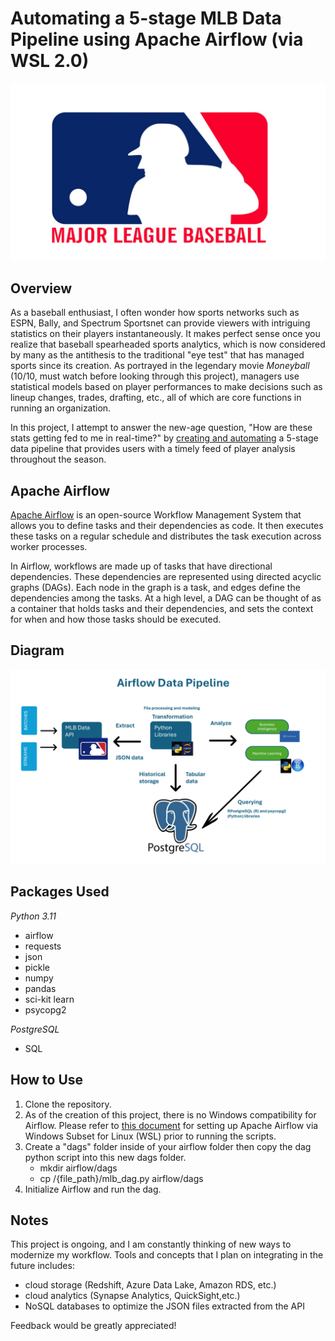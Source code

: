 
# Automating a 5-stage MLB Data Pipeline using Apache Airflow (via WSL 2.0)
  <img src="mlb_logo.png" alt="MLB logo">

## Overview
As a baseball enthusiast, I often wonder how sports networks such as ESPN, Bally, and Spectrum Sportsnet can provide viewers with intriguing statistics on their players instantaneously. 
It makes perfect sense once you realize that baseball spearheaded sports analytics, which is now considered by many as the antithesis to the traditional "eye test" that has managed sports 
since its creation. As portrayed in the legendary movie *Moneyball* (10/10, must watch before looking through this project), managers use statistical models based on player performances to make 
decisions such as lineup changes, trades, drafting, etc., all of which are core functions in running an organization.

In this project, I attempt to answer the new-age question, "How are these stats getting fed to me in real-time?" by [creating and automating](dag_creation.ipynb) a 5-stage data pipeline that provides users with a timely feed of player analysis throughout the season. 

## Apache Airflow

[Apache Airflow](https://airflow.apache.org/docs/apache-airflow/stable/index.html) is an open-source Workflow Management System that allows you to define tasks and their dependencies as code. It then executes these tasks on a regular schedule and distributes the task 
execution across worker processes. 

In Airflow, workflows are made up of tasks that have directional dependencies. These dependencies are represented using directed acyclic graphs (DAGs). Each node in the graph is a 
task, and edges define the dependencies among the tasks. At a high level, a DAG can be thought of as a container that holds tasks and their dependencies, and sets the context for 
when and how those tasks should be executed.

## Diagram

  <img src="mlb_airflow_diagram.png" alt="MLB Airflow Diagram">

## Packages Used

*Python 3.11*
- airflow
- requests
- json
- pickle
- numpy 
- pandas
- sci-kit learn
- psycopg2

*PostgreSQL*
- SQL

## How to Use

1. Clone the repository.
2. As of the creation of this project, there is no Windows compatibility for Airflow. Please refer to [this document](https://github.com/mgcruz024/airflow-mlb/blob/037a0c74b98583c6b80b7f50c14d8eb71132f81f/Running%20Airflow%20on%20WSL.txt) for setting up Apache Airflow via Windows Subset for Linux (WSL) prior to running the scripts.
3. Create a "dags" folder inside of your airflow folder then copy the dag python script into this new dags folder.
     - mkdir airflow/dags
     - cp /{file_path}/mlb_dag.py airflow/dags
5. Initialize Airflow and run the dag.

## Notes

This project is ongoing, and I am constantly thinking of new ways to modernize my workflow. Tools and concepts that I plan on
integrating in the future includes: 
- cloud storage (Redshift, Azure Data Lake, Amazon RDS, etc.)
- cloud analytics (Synapse Analytics, QuickSight,etc.) 
- NoSQL databases to optimize the JSON files extracted from the API

Feedback would be greatly appreciated!









